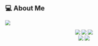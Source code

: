 ## :computer: About Me  
![](https://komarev.com/ghpvc/?username=apiedev&color=brightgreen) <object alt="Website" src="https://img.shields.io/badge/https%3A%2F%2Fapie.dev%2F">

<div align="center" markdown=1>  

![](http://github-profile-summary-cards.vercel.app/api/cards/profile-details?username=apiedev&theme=github_dark)
![](http://github-profile-summary-cards.vercel.app/api/cards/repos-per-language?username=apiedev&theme=github_dark)
![](http://github-profile-summary-cards.vercel.app/api/cards/most-commit-language?username=apiedev&theme=github_dark)  
![](http://github-profile-summary-cards.vercel.app/api/cards/stats?username=apiedev&theme=github_dark)
![](http://github-profile-summary-cards.vercel.app/api/cards/productive-time?username=apiedev&theme=github_dark&utcOffset=8)

</div>
